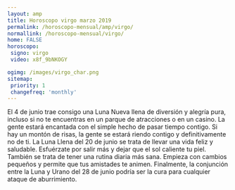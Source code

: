 ```yaml
---
layout: amp
title: Horoscopo virgo marzo 2019 
permalink: /horoscopo-mensual/amp/virgo/
normallink: /horoscopo-mensual/virgo/
home: FALSE
horoscopo:
 signo: virgo
 video: x8f_9bNKOGY

ogimg: /images/virgo_char.png
sitemap:
 priority: 1
 changefreq: 'monthly'
---
```



El 4 de junio trae consigo una Luna Nueva llena de diversión y alegría pura, incluso si no te encuentras en un parque de atracciones o en un casino. La gente estará encantada con el simple hecho de pasar tiempo contigo. Si hay un montón de risas, la gente se estará riendo contigo y definitivamente no de ti. La Luna Llena del 20 de junio se trata de llevar una vida feliz y saludable. Esfuérzate por salir más y dejar que el sol caliente tu piel. También se trata de tener una rutina diaria más sana. Empieza con cambios pequeños y permite que tus amistades te animen. Finalmente, la conjunción entre la Luna y Urano del 28 de junio podría ser la cura para cualquier ataque de aburrimiento.